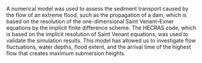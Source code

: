 
A numerical model was used to assess the sediment transport caused by the flow of an extreme flood, such as the propagation of a dam, which is based on the resolution of the one-dimensional Saint Venant–Exner equations by the implicit finite difference scheme. The HECRAS code, which is based on the implicit resolution of Saint Venant equations, was used to validate the simulation results. This model has allowed us to investigate flow fluctuations, water depths, flood extent, and the arrival time of the highest flow that creates maximum submersion heights.
